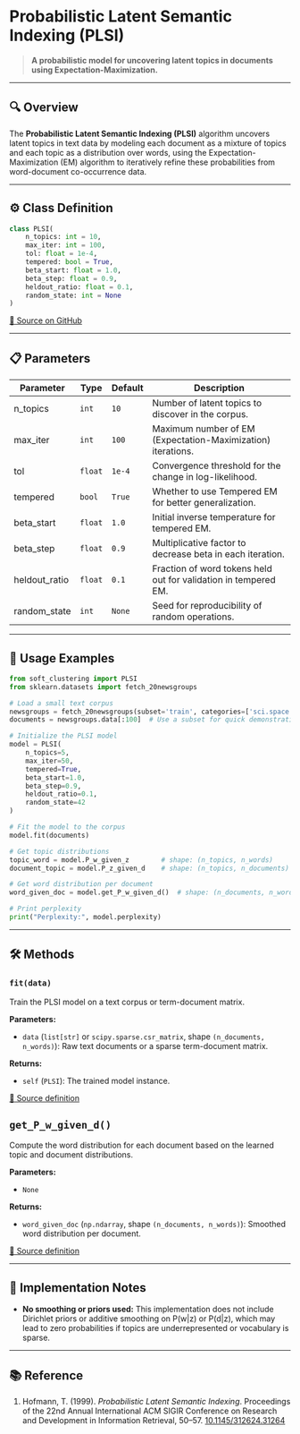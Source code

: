 #  Probabilistic Latent Semantic Indexing (PLSI)

> **A probabilistic model for uncovering latent topics in documents using Expectation-Maximization.**

---

## 🔍 Overview

The **Probabilistic Latent Semantic Indexing (PLSI)** algorithm uncovers latent topics in text data by modeling each document as a mixture of topics and each topic as a distribution over words, using the Expectation-Maximization (EM) algorithm to iteratively refine these probabilities from word-document co-occurrence data.

---

## ⚙️ Class Definition

```python
class PLSI(
    n_topics: int = 10,
    max_iter: int = 100,
    tol: float = 1e-4,
    tempered: bool = True,
    beta_start: float = 1.0,
    beta_step: float = 0.9,
    heldout_ratio: float = 0.1,
    random_state: int = None
)
```

[🔗 Source on GitHub](https://github.com/soft-clustering/soft-clustering/blob/main/soft_clustering/_plsi.py#L8)

---

## 📋 Parameters

| Parameter      | Type    | Default | Description                                                     |
|----------------|---------|---------|-----------------------------------------------------------------|
| n\_topics      | `int`   | `10`    | Number of latent topics to discover in the corpus.              |
| max\_iter      | `int`   | `100`   | Maximum number of EM (Expectation-Maximization) iterations.     |
| tol            | `float` | `1e-4`  | Convergence threshold for the change in log-likelihood.         |
| tempered       | `bool`  | `True`  | Whether to use Tempered EM for better generalization.           |
| beta\_start    | `float` | `1.0`   | Initial inverse temperature for tempered EM.                    |
| beta\_step     | `float` | `0.9`   | Multiplicative factor to decrease beta in each iteration.       |
| heldout\_ratio | `float` | `0.1`   | Fraction of word tokens held out for validation in tempered EM. |
| random\_state  | `int`   | `None`  | Seed for reproducibility of random operations.                  |

---

## 🚀 Usage Examples

```python
from soft_clustering import PLSI
from sklearn.datasets import fetch_20newsgroups

# Load a small text corpus
newsgroups = fetch_20newsgroups(subset='train', categories=['sci.space', 'rec.sport.baseball'])
documents = newsgroups.data[:100]  # Use a subset for quick demonstration

# Initialize the PLSI model
model = PLSI(
    n_topics=5,
    max_iter=50,
    tempered=True,
    beta_start=1.0,
    beta_step=0.9,
    heldout_ratio=0.1,
    random_state=42
)

# Fit the model to the corpus
model.fit(documents)

# Get topic distributions
topic_word = model.P_w_given_z        # shape: (n_topics, n_words)
document_topic = model.P_z_given_d    # shape: (n_topics, n_documents)

# Get word distribution per document
word_given_doc = model.get_P_w_given_d()  # shape: (n_documents, n_words)

# Print perplexity
print("Perplexity:", model.perplexity)
```

---

## 🛠️ Methods

### `fit(data)`

Train the PLSI model on a text corpus or term-document matrix.

**Parameters:**

* `data` (`list[str]` or `scipy.sparse.csr_matrix`, shape `(n_documents, n_words)`): Raw text documents or a sparse term-document matrix.


**Returns:**

* `self` (`PLSI`): The trained model instance.

[🔗 Source definition](https://github.com/soft-clustering/soft-clustering/blob/main/soft_clustering/_plsi.py#L181)

## `get_P_w_given_d()`

Compute the word distribution for each document  based on the learned topic and document distributions.

**Parameters:**

* `None`

**Returns:**

* `word_given_doc` (`np.ndarray`, shape `(n_documents, n_words)`): Smoothed word distribution per document.

[🔗 Source definition](https://github.com/soft-clustering/soft-clustering/blob/main/soft_clustering/_plsi.py#L254)

---

## 📝 Implementation Notes

* **No smoothing or priors used:** This implementation does not include Dirichlet priors or additive smoothing on P(w|z) or P(d|z), which may lead to zero probabilities if topics are underrepresented or vocabulary is sparse.

---

## 📚 Reference

1. Hofmann, T. (1999). *Probabilistic Latent Semantic Indexing*. Proceedings of the 22nd Annual International ACM SIGIR Conference on Research and Development in Information Retrieval, 50–57. [10.1145/312624.31264](https://doi.org/10.1145/312624.312649)
